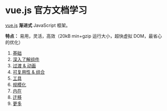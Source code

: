 # vue.js 官方文档学习

[vue.js](https://vuejs.org/) **渐进式** JavaScript 框架。

**特点：** 易用，灵活，高效（20kB min+gzip 运行大小，超快虚拟 DOM，最省心的优化）

1. [基础](./README1.md)
2. [深入了解组件](./README2.md)
3. [过渡 & 动画](./README3.md)
4. [可复用性 & 组合](./README4.md)
5. [工具](./README5.md)
6. [规模化](./README6.md)
7. [内在](./README7.md)
8. [迁移](./README8.md)
9. [更多](./README9.md)
